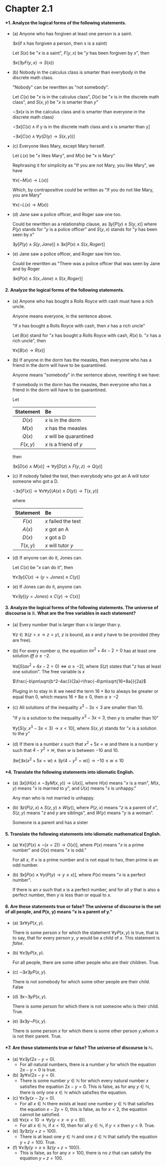 # Chapter 2.1

#### \*1. Analyze the logical forms of the following statements.

- (a) Anyone who has forgiven at least one person is a saint.

  $\exists x(\text{if x has forgiven a person, then x is a saint})$

  Let $S(x)$ be "$x$ is a saint", $F(y,x)$ be "$y$ has been forgiven by $x$", then

  $\exists x(\exists yF(y,x) \longrightarrow S(x))$

- (b) Nobody in the calculus class is smarter than everybody in the discrete math class.

  "Nobody" can be rewritten as "not somebody".

  Let $C(x)$ be "$x$ is in the calculus class", $D(x)$ be "$x$ is in the discrete math class", and $S(x,y)$ be "$x$ is smarter than $y$"

  $\neg \exists x(x\text{ is in the calculus class and is smarter than everyone in the discrete math class})$

  $\neg \exists x\Big[C(x) \land \text{if y is in the discrete math class and x is smarter than y}\Big]$

  $\neg \exists x\Bigg[C(x) \land \forall y\Big(D(y)\longrightarrow S(x,y)\Big)\Bigg]$

- (c) Everyone likes Mary, except Mary herself.

  Let $L(x)$ be "$x$ likes Mary", and $M(x)$ be "x is Mary"

  Rephrasing it for simplicity as "If you are not Mary, you like Mary", we have

  $\forall x\Big(\neg M(x) \longrightarrow L(x)\Big)$

  Which, by contrapositive could be written as "If you do not like Mary, you are Mary"

  $\forall x\Big(\neg L(x) \longrightarrow M(x)\Big)$

- (d) Jane saw a police officer, and Roger saw one too.

  Could be rewritten as a relationship clause, as $\exists y\Big[P(y) \land S(y,x)\Big]$ where $P(y)$ stands for "$y$ is a police officer" and $S(y,x)$ stands for "$y$ has been seen by $x$"

  $\exists y\Big[P(y) \land S(y,Jane)\Big]\land \exists x\Big[P(x) \land S(x,Roger)\Big]$

- (e) Jane saw a police officer, and Roger saw him too.

  Could be rewritten as "There was a police officer that was seen by Jane and by Roger

  $\exists x\Big[P(x) \land S(x, Jane) \land S(x, Roger)\Big]$

#### 2. Analyze the logical forms of the following statements.

- (a) Anyone who has bought a Rolls Royce with cash must have a rich uncle.

  Anyone means everyone, in the sentence above.

  "If $x$ has bought a Rolls Royce with cash, then $x$ has a rich uncle"

  Let $B(x)$ stand for "$x$ has bought a Rolls Royce with cash, $R(x)$ b. "$x$ has a rich uncle", then

  $\forall x\Big[B(x)\longrightarrow R(x)\Big]$

- (b) If anyone in the dorm has the measles, then everyone who has a friend in the dorm will have to be quarantined.

  Anyone means "somebody" in the sentence above, rewriting it we have:

  If somebody in the dorm has the measles, then everyone who has a friend in the dorm will have to be quarantined.

  Let

  | Statement | Be                      |
  | :-------: | :---------------------- |
  |  $D(x)$   | $x$ is in the dorm      |
  |  $M(x)$   | $x$ has the measles     |
  |  $Q(x)$   | $x$ will be quarantined |
  | $F(x,y)$  | $x$ is a friend of $y$  |

  then

  $\exists x\Bigg[D(x) \land M(x)\Bigg]\longrightarrow \forall y\Bigg[D(z) \land F(y,z) \longrightarrow Q(y)\Bigg]$

- (c) If nobody failed the test, then everybody who got an A will tutor someone who got a D.

  $\neg\exists x\Big[F(x)\Big]\longrightarrow\forall x\forall y\Bigg[\Big(A(x) \land D(y)\Big) \longrightarrow T(x,y)\Bigg]$

  where

  | Statement | Be                  |
  | :-------: | :------------------ |
  |  $F(x)$   | $x$ failed the test |
  |  $A(x)$   | $x$ got an A        |
  |  $D(x)$   | $x$ got a D         |
  | $T(x,y)$  | $x$ will tutor $y$  |

* (d) If anyone can do it, Jones can.

  Let $C(x)$ be "$x$ can do it", then

  $\forall x \exists y\Big[C(x)\longrightarrow (y = Jones) \land C(y)\Big]$

* (e) If Jones can do it, anyone can.

  $\forall x \exists y\Big[(y = Jones) \land C(y)\longrightarrow C(x)\Big]$

#### 3. Analyze the logical forms of the following statements. The universe of discourse is $\mathbb{R}$. What are the free variables in each statement?

- (a) Every number that is larger than x is larger than y.

  $\forall z \in \mathbb{R} (z>x \longrightarrow z > y)$, $z$ is bound, as $x$ and $y$ have to be provided (they are free).

- (b) For every number $a$, the equation $ax^2 + 4x - 2 = 0$ has at least one solution $iff$ $a \geq -2$.

  $\forall a\Big[S(ax^2+4x-2=0) \iff a \geq -2\Big]$, where $S(z)$ states that "$z$ has at least one solution". The free variable is $x$

  $\frac{-b\pm\sqrt{b^2-4ac}}{2a}=\frac{-4\pm\sqrt{16+8a}}{2a}$

  Pluging in to stay in $\mathbb{R}$ we need the term $16+8a$ to always be greater or equal than $0$, which means $16+8a \geq 0$, then $a\geq-2$

- (c) All solutions of the inequality $x^3 - 3x < 3$ are smaller than $10$.

  "If $y$ is a solution to the inequality $x^3 - 3x < 3$, then $y$ is smaller than $10$"

  $\forall y\Big[S(y,x^3-3x< 3) \longrightarrow x < 10\Big]$, where $S(x,y)$ stands for "$x$ is a solution to the $y$"

- (d) If there is a number $x$ such that $x^2 + 5x = w$ and there is a number y such that $4 - y^2 = w$, then $w$ is between $-10$ and $10$.

  $\exists w\Bigg[\exists x \big(x^2 + 5x = w\big) \land \exists y \big(4-y^2= w\big)\Bigg]\longrightarrow -10 \leq w \leq 10$

#### \*4. Translate the following statements into idiomatic English.

- (a) $\exists x\Bigg[\Big(H(x)\land \neg \exists yM(x,y)\Big)\longrightarrow U(x)\Bigg]$, where $H(x)$ means "$x$ is a man", $M(x, y)$ means "$x$ is married to $y$", and $U(x)$ means "$x$ is unhappy."

  Any man who is not married is unhappy.

- (b) $\exists z\Bigg(P(z,x)\land S(z,y) \land W(y)\Bigg)$, where $P(z, x)$ means “$z$ is a parent of $x$”, $S(z, y)$ means "$z$ and $y$ are siblings", and $W(y)$ means "$y$ is a woman".

  Someone is a parent and has a sister

#### 5. Translate the following statements into idiomatic mathematical English.

- (a) $\forall x \Bigg[\Big(P(x)\land \neg(x=2)\Big)\longrightarrow O(x)\Bigg]$, where $P(x)$ means "$x$ is a prime number" and $O(x)$ means "$x$ is odd."

  For all $x$, if $x$ is a prime number and is not equal to two, then prime is an odd number.

- (b) $\exists x\Bigg[P(x)\land\forall y\Big(P(y)\longrightarrow y \leq x\Big)\Bigg]$, where $P(x)$ means "$x$ is a perfect number".

  If there is an $x$ such that $x$ is a perfect number, and for all $y$ that is also a perfect number, then $y$ is less than or equal to $x$.

#### 6. Are these statements true or false? The universe of discourse is the set of all people, and P(x, y) means “x is a parent of y.”

- (a) $\exists x \forall y P(x,y)$.

  There is some person $x$ for which the statement $\forall y P(x,y)$ is true, that is to say, that for every person $y$, $y$ would be a child of $x$. This statement is $false$.

- (b) $\forall x \exists y P(x,y)$.

  For all people, there are some other people who are their children. True.

- (c) $\neg \exists x \exists y P(x,y)$.

  There is not somebody for which some other people are their child. False

- (d) $\exists x \neg \exists y P(x,y)$.

  There is some person for which there is not someone who is their child. True.

- (e) $\exists x \exists y \neg P(x,y)$.

  There is some person $x$ for which there is some other person $y$,whom $x$ is not their parent. True.

#### \*7. Are these statements true or false? The universe of discourse is $\mathbb{N}$.

- (a) $\forall x \exists y (2x - y = 0)$.
  - For all natural numbers, there is a number $y$ for which the equation $2x-y=0$ is true.
- (b) $\exists y \forall x (2x - y = 0)$.
  - There is some number $y\in\mathbb{N}$ for which every natural number $x$ satisfies the equation $2x-y=0$. This is false, as for any $y\in\mathbb{N}$, there is only one $x\in\mathbb{N}$ which satisfies the equation.
- (c) $\forall x \exists y (x - 2y = 0)$.
  - For all $x\in\mathbb{N}$ there exists at least one number $y\in\mathbb{N}$ that satisfies the equation $x -2y=0$, this is false, as for $x < 2$, the equation cannot be satisfied.
- (d) $\forall x \Big(x < 10 \longrightarrow \forall y(y < x \longrightarrow y < 9)\Big)$.
  - For all $x\in\mathbb{N}$, if $x< 10$, then for all $y\in\mathbb{N}$, if $y< x$ then $y < 9$. True.
- (e) $\exists y \exists z(y+z=100)$.
  - There is at least one $y\in\mathbb{N}$ and one $z\in\mathbb{N}$ that satisfy the equation $y+z=100$. True.
- (f) $\forall x \exists y\Big(y > x \land \exists z(y + z = 100)\Big)$.
  - This is false, as for any $x> 100$, there is no $z$ that can satisfy the equation $y + z = 100$.
